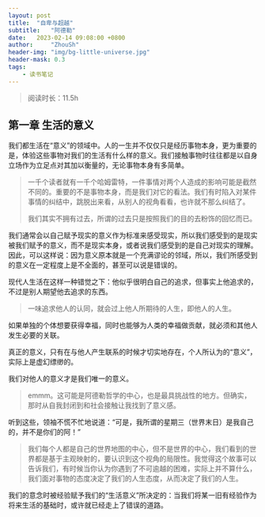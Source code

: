 ```yaml
---
layout: post
title:  "自卑与超越"
subtitle:   "阿德勒"
date:   2023-02-14 09:08:00 +0800
author:     "ZhouSh"
header-img: "img/bg-little-universe.jpg"
header-mask: 0.3
tags:
    - 读书笔记
---
```

> 阅读时长：11.5h

## 第一章 生活的意义

我们都生活在“意义”的领域中。人的一生并不仅仅只是经历事物本身，更为重要的是，体验这些事物对我们的生活有什么样的意义。我们接触事物时往往都是以自身立场作为立足点对其加以衡量的，无论事物本身有多简单。
> 一千个读者就有一千个哈姆雷特，一件事情对两个人造成的影响可能是截然不同的。重要的不是事物本身，而是我们对它的看法。我们有时陷入对某件事情的纠结中，跳脱出来看，从别人的视角看看，也许就不那么纠结了。
>
> 我们其实不拥有过去，所谓的过去只是按照我们的目的去粉饰的回忆而已。

我们通常会以自己赋予现实的意义作为标准来感受现实，所以我们感受到的是现实被我们赋予的意义，而不是现实本身，或者说我们感受到的是自己对现实的理解。因此，可以这样说：因为意义原本就是一个充满谬论的邻域，所以，我们所感受到的意义在一定程度上是不全面的，甚至可以说是错误的。

现代人生活在这样一种错觉之下：他似乎很明白自己的追求，但事实上他追求的，不过是别人期望他去追求的东西。
> 一味追求他人的认同，就会过上他人所期待的人生，即他人的人生。

如果单独的个体想要获得幸福，同时也能够为人类的幸福做贡献，就必须和其他人发生必要的关联。

真正的意义，只有在与他人产生联系的时候才切实地存在，个人所认为的“意义”，实际上是虚幻缥缈的。

我们对他人的意义才是我们唯一的意义。
> emmm。这可能是阿德勒哲学的中心，也是最具挑战性的地方。但确实，那时从自我封闭到和社会接触让我找到了意义感。

听到这些，领袖不慌不忙地说道：“可是，我所谓的星期三（世界末日）是我自己的，并不是你们的阿！”
> 我们每个人都是自己的世界地图的中心，但不是世界的中心，我们看到的世界都是基于主观映射的，要认识到这个视角的局限性。我觉得这个故事可以告诉我们，有时候当你认为你遇到了不可逾越的困难，实际上并不算什么，我们面对事物的态度决定了我们的人生态度，从而决定了我们的人生。

我们的意念时被经验赋予我们的“生活意义”所决定的：当我们将某一旧有经验作为将来生活的基础时，或许就已经走上了错误的道路。

